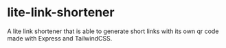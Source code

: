 # lite-link-shortener
A lite link shortener that is able to generate short links with its own qr code made with Express and TailwindCSS.

